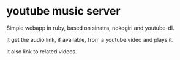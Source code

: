 youtube music server
====================

Simple webapp in ruby, based on sinatra, nokogiri and youtube-dl.

It get the audio link, if available, from a youtube video and plays it.

It also link to related videos.

